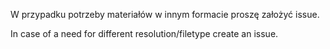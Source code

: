 W przypadku potrzeby materiałów w innym formacie proszę założyć issue.

In case of a need for different resolution/filetype create an issue.
